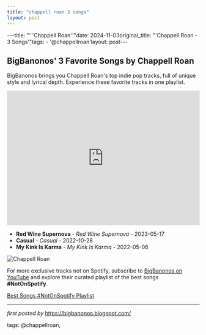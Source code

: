 ```yaml
---
title: "chappell roan 3 songs"
layout: post
---
```

---title: "' 'Chappell Roan''"date: 2024-11-03original_title: "'Chappell Roan - 3 Songs'"tags:  - '@chappellroan'layout: post---<h2>BigBanonos' 3 Favorite Songs by Chappell Roan</h2> <!--Search Description--><p>BigBanonos brings you Chappell Roan's top indie pop tracks, full of unique style and lyrical depth. Experience these favorite tracks in one playlist.</p> <!--Spotify Playlist Embed--><iframe allow="autoplay; clipboard-write; encrypted-media; fullscreen; picture-in-picture" allowfullscreen="" frameborder="0" height="352" loading="lazy" src="https://open.spotify.com/embed/playlist/7gki7838YXPBpEaa3kNKoL?utm_source=generator" width="100%"></iframe> <!--Song Listings--><ul> <li><strong>Red Wine Supernova</strong> - <em>Red Wine Supernova</em> - 2023-05-17</li> <li><strong>Casual</strong> - <em>Casual</em> - 2022-10-28</li> <li><strong>My Kink Is Karma</strong> - <em>My Kink Is Karma</em> - 2022-05-06</li></ul> <!--Image--><img alt="Chappell Roan" src="https://media.wbur.org/wp/2023/07/1-1-e1690481425878.jpg" /><!--Subscribe and Playlist Links--><div>    <p>For more exclusive tracks not on Spotify, subscribe to <a href="https://www.youtube.com/@BigBanonos" target="_blank">BigBanonos on YouTube</a> and explore their curated playlist of the best songs <strong>#NotOnSpotify</strong>.</p>    <p><a href="https://www.youtube.com/playlist?list=PLtuNtuTatqI0kFahUCbtbfenC_ET5O_tr" target="_blank">Best Songs #NotOnSpotify Playlist<br /></a></p></div><hr /><p><em>first posted by</em> <a href="https://bigbanonos.blogspot.com/" rel="noopener" target="_new">https://bigbanonos.blogspot.com/</a></p><p>tags: @chappellroan,</p>